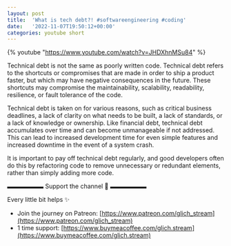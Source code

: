 ```yaml
---
layout: post
title:  'What is tech debt?! #softwareengineering #coding'
date:   '2022-11-07T19:50:12+00:00'
categories: youtube short
---
```

{% youtube  "https://www.youtube.com/watch?v=JHDXhnMSu84" %}
<br />

Technical debt is not the same as poorly written code. Technical debt refers to the shortcuts or compromises that are made in order to ship a product faster, but which may have negative consequences in the future. These shortcuts may compromise the maintainability, scalability, readability, resilience, or fault tolerance of the code.

Technical debt is taken on for various reasons, such as critical business deadlines, a lack of clarity on what needs to be built, a lack of standards, or a lack of knowledge or ownership. Like financial debt, technical debt accumulates over time and can become unmanageable if not addressed. This can lead to increased development time for even simple features and increased downtime in the event of a system crash.

It is important to pay off technical debt regularly, and good developers often do this by refactoring code to remove unnecessary or redundant elements, rather than simply adding more code.

▬▬▬▬▬▬ Support the channel 💜 ▬▬▬▬▬▬

Every little bit helps ✨
- Join the journey on Patreon: [https://www.patreon.com/glich_stream](https://www.patreon.com/glich_stream)
- 1 time support: [https://www.buymeacoffee.com/glich.stream](https://www.buymeacoffee.com/glich.stream)